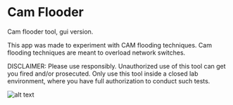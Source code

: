 # Cam Flooder
Cam flooder tool, gui version.

This app was made to experiment with CAM flooding techniques.
Cam flooding techniques are meant to overload network switches.

DISCLAIMER: Please use responsibly.
Unauthorized use of this tool can get you fired and/or prosecuted.
Only use this tool inside a closed lab environment, where you have full authorization to conduct such tests.

![alt text](http://i.imgur.com/BmZVXGB.png)




